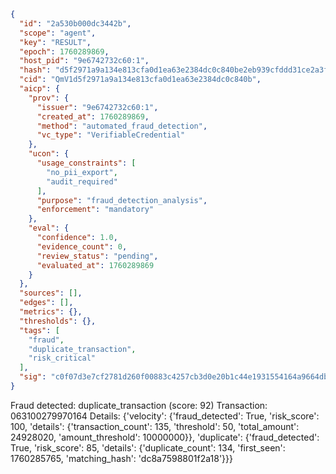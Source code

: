 ```json
{
  "id": "2a530b000dc3442b",
  "scope": "agent",
  "key": "RESULT",
  "epoch": 1760289869,
  "host_pid": "9e6742732c60:1",
  "hash": "d5f2971a9a134e813cfa0d1ea63e2384dc0c840be2eb939cfddd31ce2a3f900a",
  "cid": "QmV1d5f2971a9a134e813cfa0d1ea63e2384dc0c840b",
  "aicp": {
    "prov": {
      "issuer": "9e6742732c60:1",
      "created_at": 1760289869,
      "method": "automated_fraud_detection",
      "vc_type": "VerifiableCredential"
    },
    "ucon": {
      "usage_constraints": [
        "no_pii_export",
        "audit_required"
      ],
      "purpose": "fraud_detection_analysis",
      "enforcement": "mandatory"
    },
    "eval": {
      "confidence": 1.0,
      "evidence_count": 0,
      "review_status": "pending",
      "evaluated_at": 1760289869
    }
  },
  "sources": [],
  "edges": [],
  "metrics": {},
  "thresholds": {},
  "tags": [
    "fraud",
    "duplicate_transaction",
    "risk_critical"
  ],
  "sig": "c0f07d3e7cf2781d260f00883c4257cb3d0e20b1c44e1931554164a9664db49b"
}
```

Fraud detected: duplicate_transaction (score: 92)
Transaction: 063100279970164
Details: {'velocity': {'fraud_detected': True, 'risk_score': 100, 'details': {'transaction_count': 135, 'threshold': 50, 'total_amount': 24928020, 'amount_threshold': 10000000}}, 'duplicate': {'fraud_detected': True, 'risk_score': 85, 'details': {'duplicate_count': 134, 'first_seen': 1760285765, 'matching_hash': 'dc8a7598801f2a18'}}}